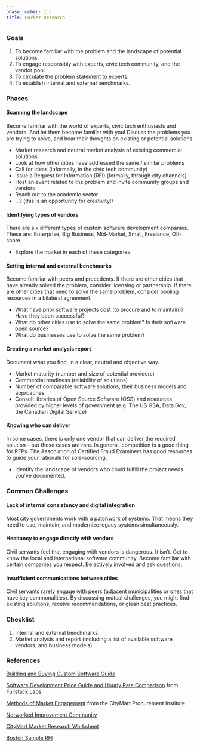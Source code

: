 ```yaml
---
phase_number: 1.c
title: Market Research
---
```


### Goals

1. To become familiar with the problem and the landscape of potential solutions.
2. To engage responsibly with experts, civic tech community, and the vendor pool.
3. To circulate the problem statement to experts.
4. To establish internal and external benchmarks.

### Phases

#### Scanning the landscape

Become familiar with the world of experts, civic tech enthusiasts and vendors.
And let them become familiar with you! Discuss the problems you are trying to solve, and hear their thoughts on existing or potential solutions.

- Market research and neutral market analysis of existing commercial solutions
- Look at how other cities have addressed the same / similar problems
- Call for ideas (informally, in the civic tech community)
- Issue a Request for Information (RFI) (formally, through city channels)
- Host an event related to the problem and invite community groups and vendors
- Reach out to the academic sector
- …?  (this is an opportunity for creativity!)

#### Identifying types of vendors

There are six different types of custom software development companies.
These are: Enterprise, Big Business, Mid-Market, Small, Freelance, Off-shore.

- Explore the market in each of these categories.

#### Setting internal and external benchmarks

Become familiar with peers and precedents.
If there are other cities that have already solved the problem, consider licensing or partnership.
If there are other cities that need to solve the same problem, consider pooling resources in a bilateral agreement.

- What have prior software projects cost (to procure and to maintain)? Have they been successful?
- What do other cities use to solve the same problem? Is their software open source?
- What do businesses use to solve the same problem?

#### Creating a market analysis report

Document what you find, in a clear, neutral and objective way.

- Market maturity (number and size of potential providers)
- Commercial readiness (reliability of solutions)
- Number of comparable software solutions, their business models and approaches.
- Consult libraries of Open Source Software (OSS) and resources provided by higher levels of government (e.g. The US GSA, Data.Gov, the Canadian Digital Service)

#### Knowing who can deliver

In some cases, there is only one vendor that can deliver the required solution – but those cases are rare.
In general, competition is a good thing for RFPs.
The Association of Certified Fraud Examiners has good resources to guide your rationale for sole-sourcing.

- Identify the landscape of vendors who could fulfill the project needs you’ve documented.

### Common Challenges

#### Lack of internal consistency and digital integration

Most city governments work with a patchwork of systems. That means they need to use, maintain, and modernize legacy systems simultaneously.

#### Hesitancy to engage directly with vendors

Civil servants feel that engaging with vendors is dangerous.
It isn’t.
Get to know the local and international software community.
Become familiar with certain companies you respect.
Be actively involved and ask questions.

#### Insufficient communications between cities

Civil servants rarely engage with peers (adjacent municipalities or ones that have key commonalities).
By discussing mutual challenges, you might find existing solutions, receive recommendations, or glean best practices.

### Checklist

1. Internal and external benchmarks.
2. Market analysis and report (including a list of available software, vendors, and business models).

### References

[Building and Buying Custom Software Guide](https://code.gov/agency-compliance/compliance/procurement)

[Software Development Price Guide and Hourly Rate Comparison](https://www.fullstacklabs.co/blog/software-development-price-guide-hourly-rate-comparison) from Fullstack Labs

[Methods of Market Engagement](https://medium.com/citymartinsights/unit-3-choosing-your-procurement-path-8e1b711d0268) from the CityMart Procurement Institute

[Networked Improvement Community](https://www.carnegiefoundation.org/blog/why-a-nic/)

[CityMart Market Research Worksheet](https://docs.google.com/document/d/1TqDwLfeu0GuFbAos5hBtV-0fJTgXnANv4i4Iqt7Zrcs/edit?usp=sharing)

[Boston Sample RFI](https://drive.google.com/file/d/1GJUo6kR9zWmxF4835kHvSq0Rq7QuMLI-/view?usp=sharing)
